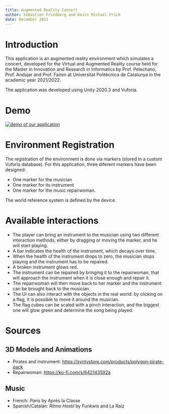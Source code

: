 ```yaml
---
title: Augmented Reality Concert
author: Sébastien Friedberg and Kevin Michael Frick
date: December 2021
---
```


# Introduction

This application is an augmented reality environment which simulates a concert, developed for the Virtual and Augmented Reality course held for the Master in Innovation and Research in Informatics by Prof. Pelechano, Prof. Andujar and Prof. Fairen at Universitat Politècnica de Catalunya in the academic year 2021/2022.

The application was developed using Unity 2020.3 and Vuforia.
  
# Demo
[![demo of our application](https://img.youtube.com/vi//0.jpg)](https://www.youtube.com/watch?v=)

# Environment Registration

The registration of the environment is done via markers (stored in a custom Vuforia database). For this application, three diferent markers have been designed:

- One marker for the musician
- One marker for its instrument
- One marker for the music repairwoman.

The world reference system is defined by the device.

# Available interactions

- The player can bring an instrument to the musician using two different interaction methods, either by dragging or moving the marker, and he will start playing.
- A bar indicates the health of the instrument, which decays over time. 
- When the health of the instrument drops to zero, the musician stops playing and the instrument has to be repaired.
- A broken instrument glows red.
- The instrument can be repaired by bringing it to the repairwoman, that will approach the instrument when it is close enough and repair it.
- The repairwoman will then move back to her marker and the instrument can be brought back to the musician.
- The UI can also interact with the objects in the real world: by clicking on a flag, it is possible to move it around the musician.
- The flag cubes can be scaled with a pinch interaction, and the biggest one will glow green and determine the song being played.

# Sources

## 3D Models and Animations

- Pirates and instrument: https://syntystore.com/products/polygon-pirate-pack
- Repairwoman: https://ko-fi.com/s/642143592a

## Music

- French: *Paris* by Aprés la Classe
- Spanish/Catalan: *Ritmo Hostil* by Funkwis and La Raíz
 

